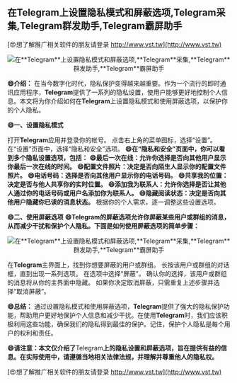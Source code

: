 ## **在**Telegram**上设置隐私模式和屏蔽选项,**Telegram**采集,**Telegram**群发助手,**Telegram**霸屏助手**

[😍想了解推广相关软件的朋友请登录 http://www.vst.tw](http://www.vst.tw)

 <center><img src="https://vst.tw/MP4/tuiguang/png/1.png" alt="在**Telegram**上设置隐私模式和屏蔽选项,**Telegram**采集,**Telegram**群发助手,**Telegram**霸屏助手"></center>

**😄介绍：**
在当今数字化时代，隐私保护变得越来越重要。作为一个流行的即时通讯应用程序，**Telegram**提供了一系列的隐私设置，使用户能够更好地控制个人信息。本文将为你介绍如何在**Telegram**上设置隐私模式和使用屏蔽选项，以保护你的个人隐私。

**😄一、设置隐私模式**

打开**Telegram**应用并登录你的帐号。
点击右上角的菜单图标，选择“设置”。
在“设置”页面中，选择“隐私和安全”选项。
**😄在“隐私和安全”页面中，你可以看到多个隐私设置选项，包括：**
**😄最后一次在线：允许你选择是否向其他用户显示你最后一次在线的时间。**
**😄配置文件照片：决定是否向陌生人显示你的配置文件照片。**
**😄电话号码：选择是否向其他用户显示你的电话号码。**
**😄共享我的位置：决定是否与他人共享你的实时位置。**
**😄添加我为联系人：允许你选择是否让其他人通过你的电话号码或用户名添加你为联系人。**
**😄隐藏阅读状态：决定是否向其他用户隐藏你已读的消息状态。**
根据你的个人需求，逐一调整这些设置选项。

**😄二、使用屏蔽选项**
**😄**Telegram**的屏蔽选项允许你屏蔽某些用户或群组的消息，从而减少干扰和保护个人隐私。下面是如何使用屏蔽选项的简单步骤：**

 <center><img src="https://vst.tw/MP4/tuiguang/png/1.png" alt="在**Telegram**上设置隐私模式和屏蔽选项,**Telegram**采集,**Telegram**群发助手,**Telegram**霸屏助手"></center>

在**Telegram**主界面上，找到你想要屏蔽的用户或群组。
长按该用户或群组的对话框，直到出现一系列选项。
在选项中选择“屏蔽”。
确认你的选择，该用户或群组的消息将从你的主界面中隐藏。
如果你决定取消屏蔽，只需重复上述步骤并选择“取消屏蔽”。

**😄总结：**
通过设置隐私模式和使用屏蔽选项，**Telegram**提供了强大的隐私保护功能，帮助用户更好地保护个人信息和减少干扰。在使用**Telegram**时，我们应该积极利用这些功能，确保我们的隐私得到最佳的保护。记住，保护个人隐私是每个用户的权利和责任。

**😄请注意：本文仅介绍了**Telegram**上的隐私设置和屏蔽选项，旨在提供有益的信息。在实际使用中，请遵循当地相关法律法规，并理解并尊重他人的隐私权。**

[😍想了解推广相关软件的朋友请登录 http://www.vst.tw](http://www.vst.tw)




